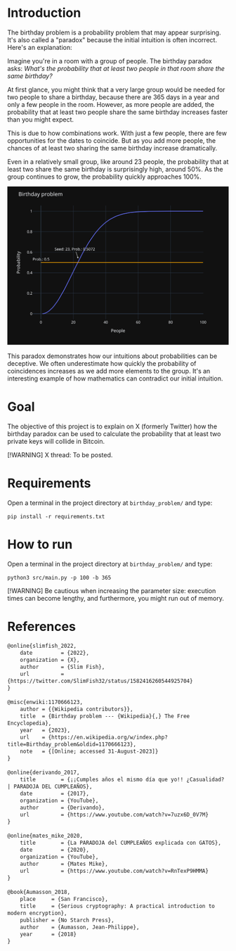 # Introduction
The birthday problem is a probability problem that may appear surprising. It's also called a "paradox" because the initial intuition is often incorrect. Here's an explanation:

Imagine you're in a room with a group of people. The birthday paradox asks: *What's the probability that at least two people in that room share the same birthday?*

At first glance, you might think that a very large group would be needed for two people to share a birthday, because there are 365 days in a year and only a few people in the room. However, as more people are added, the probability that at least two people share the same birthday increases faster than you might expect.

This is due to how combinations work. With just a few people, there are few opportunities for the dates to coincide. But as you add more people, the chances of at least two sharing the same birthday increase dramatically.

Even in a relatively small group, like around 23 people, the probability that at least two share the same birthday is surprisingly high, around 50%. As the group continues to grow, the probability quickly approaches 100%.

![Birthday problem example](result/birthday_problem_default.svg)

This paradox demonstrates how our intuitions about probabilities can be deceptive. We often underestimate how quickly the probability of coincidences increases as we add more elements to the group. It's an interesting example of how mathematics can contradict our initial intuition.

# Goal
The objective of this project is to explain on X (formerly Twitter) how the birthday paradox can be used to calculate the probability that at least two private keys will collide in Bitcoin.

[!WARNING]
X thread: To be posted.

# Requirements
Open a terminal in the project directory at `birthday_problem/` and type:

    pip install -r requirements.txt

# How to run
Open a terminal in the project directory at `birthday_problem/` and type:

    python3 src/main.py -p 100 -b 365

[!WARNING]
Be cautious when increasing the parameter size: execution times can become lengthy, and furthermore, you might run out of memory.

# References

    @online{slimfish_2022,
        date         = {2022},
        organization = {X},
        author       = {Slim Fish},
        url          = {https://twitter.com/SlimFish32/status/1582416260544925704}
    }

    @misc{enwiki:1170666123,
        author = {{Wikipedia contributors}},
        title  = {Birthday problem --- {Wikipedia}{,} The Free Encyclopedia},
        year   = {2023},
        url    = {https://en.wikipedia.org/w/index.php?title=Birthday_problem&oldid=1170666123},
        note   = {[Online; accessed 31-August-2023]}
    }

    @online{derivando_2017,
        title        = {¡¡Cumples años el mismo día que yo!! ¿Casualidad? | PARADOJA DEL CUMPLEAÑOS},
        date         = {2017},
        organization = {YouTube},
        author       = {Derivando},
        url          = {https://www.youtube.com/watch?v=7uzx6D_0V7M}
    }

    @online{mates_mike_2020,
        title        = {La PARADOJA del CUMPLEAÑOS explicada con GATOS},
        date         = {2020},
        organization = {YouTube},
        author       = {Mates Mike},
        url          = {https://www.youtube.com/watch?v=RnTexP9HMMA}
    }

    @book{Aumasson_2018,
        place     = {San Francisco},
        title     = {Serious cryptography: A practical introduction to modern encryption},
        publisher = {No Starch Press},
        author    = {Aumasson, Jean-Philippe},
        year      = {2018}
    } 

